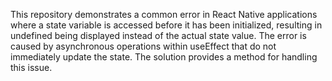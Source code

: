 This repository demonstrates a common error in React Native applications where a state variable is accessed before it has been initialized, resulting in undefined being displayed instead of the actual state value.  The error is caused by asynchronous operations within useEffect that do not immediately update the state. The solution provides a method for handling this issue.